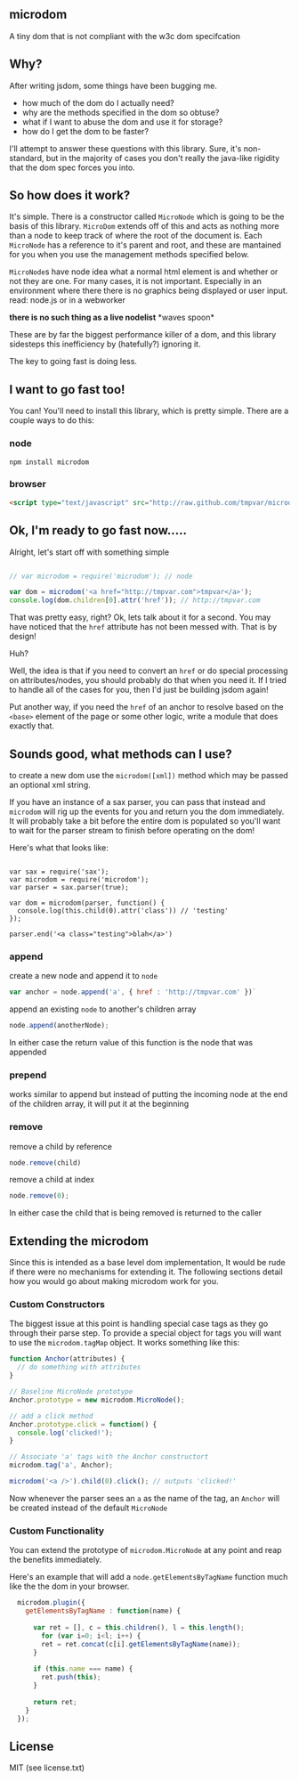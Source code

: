 ## microdom

A tiny dom that is not compliant with the w3c dom specifcation

## Why?

After writing jsdom, some things have been bugging me.

 * how much of the dom do I actually need?
 * why are the methods specified in the dom so obtuse?
 * what if I want to abuse the dom and use it for storage?
 * how do I get the dom to be faster?

I'll attempt to answer these questions with this library.  Sure, it's
non-standard, but in the majority of cases you don't really the java-like rigidity that the dom spec forces you into.

## So how does it work?

It's simple. There is a constructor called `MicroNode` which is going to be the basis of this library.  `MicroDom` extends off of this and acts as nothing more than a node to keep track of where the root of the document is.  Each `MicroNode` has a reference to it's parent and root, and these are mantained for you when you use the management methods specified below.

`MicroNode`s have node idea what a normal html element is and whether or not they are one.  For many cases, it is not important. Especially in an environment where there there is no graphics being displayed or user input.  read: node.js or in a webworker

__there is no such thing as a live nodelist__ \*waves spoon\*

These are by far the biggest performance killer of a dom, and this library sidesteps this inefficiency by (hatefully?) ignoring it.

The key to going fast is doing less.

## I want to go fast too!

You can!  You'll need to install this library, which is pretty simple.  There are a couple ways to do this:

### node

```
npm install microdom
```

### browser

```html
<script type="text/javascript" src="http://raw.github.com/tmpvar/microdom/master/microdom.min.js"></script>
```


## Ok, I'm ready to go fast now.....


Alright, let's start off with something simple

```javascript

// var microdom = require('microdom'); // node

var dom = microdom('<a href="http://tmpvar.com">tmpvar</a>');
console.log(dom.children[0].attr('href')); // http://tmpvar.com

```

That was pretty easy, right? Ok, lets talk about it for a second.  You may have noticed that the `href` attribute has not been messed with.  That is by design!  

Huh?

Well, the idea is that if you need to convert an `href` or do special processing on attributes/nodes, you should probably do that when you need it.  If I tried to handle all of the cases for you, then I'd just be building jsdom again!

Put another way, if you need the `href` of an anchor to resolve based on the `<base>` element of the page or some other logic, write a module that does exactly that.

## Sounds good, what methods can I use?

to create a new dom use the `microdom([xml])` method which may be passed an optional xml string.

If you have an instance of a sax parser, you can pass that instead and `microdom` will rig up the events for you and return you the dom immediately.  It will probably take a bit before the entire dom is populated so you'll want to wait 
for the parser stream to finish before operating on the dom!

Here's what that looks like:

```javscript

var sax = require('sax');
var microdom = require('microdom');
var parser = sax.parser(true);

var dom = microdom(parser, function() {
  console.log(this.child(0).attr('class')) // 'testing'
});

parser.end('<a class="testing">blah</a>')

```


### append

create a new node and append it to `node`

```javascript
var anchor = node.append('a', { href : 'http://tmpvar.com' })`
```

append an existing `node` to another's children array

```javascript
node.append(anotherNode);
```

In either case the return value of this function is the node that was
appended

### prepend

works similar to append but instead of putting the incoming node at the end of the children array, it will put it at the beginning

### remove

remove a child by reference
 
```javascript
node.remove(child)
```

remove a child at index

```javascript
node.remove(0);
```

In either case the child that is being removed is returned to the caller


## Extending the microdom

Since this is intended as a base level dom implementation, It would be rude if there were no mechanisms for extending it.  The following sections detail how you would go about making microdom work for you.

### Custom Constructors

The biggest issue at this point is handling special case tags as they go through their parse step.  To provide a special object for tags you will want to use the `microdom.tagMap` object.  It works something like this:

```javascript
function Anchor(attributes) {
  // do something with attributes
}

// Baseline MicroNode prototype
Anchor.prototype = new microdom.MicroNode();

// add a click method
Anchor.prototype.click = function() {
  console.log('clicked!');
}

// Associate 'a' tags with the Anchor constructort
microdom.tag('a', Anchor);

microdom('<a />').child(0).click(); // outputs 'clicked!'

```

Now whenever the parser sees an `a` as the name of the tag, an `Anchor` will be created instead of the default `MicroNode`

### Custom Functionality

You can extend the prototype of `microdom.MicroNode` at any point and reap the benefits immediately.

Here's an example that will add a `node.getElementsByTagName` function much like the the dom in your browser.

```javascript
  microdom.plugin({
    getElementsByTagName : function(name) {
      
      var ret = [], c = this.children(), l = this.length();
        for (var i=0; i<l; i++) {
        ret = ret.concat(c[i].getElementsByTagName(name));
      }
      
      if (this.name === name) {
        ret.push(this);
      }
      
      return ret;
    }
  });
```

## License

MIT (see license.txt)
